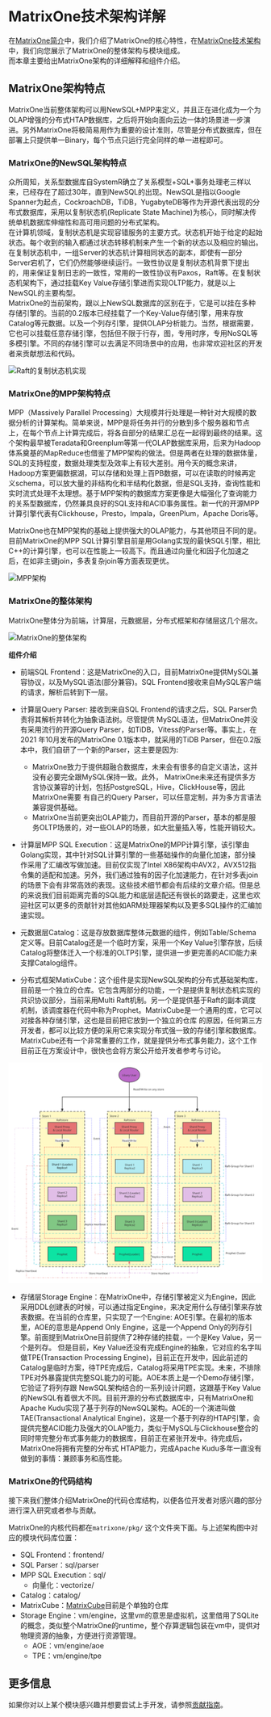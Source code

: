 # **MatrixOne技术架构详解**

在[MatrixOne简介](../matrixone-introduction.md)中，我们介绍了MatrixOne的核心特性，在[MatrixOne技术架构](../matrixone-architecture.md)中，我们向您展示了MatrixOne的整体架构与模块组成。  
而本章主要给出MatrixOne架构的详细解释和组件介绍。

## **MatrixOne架构特点**  

MatrixOne当前整体架构可以用NewSQL+MPP来定义，并且正在进化成为一个为OLAP增强的分布式HTAP数据库，之后将开始向面向云边一体的场景进一步演进。另外MatrixOne将极简易用作为重要的设计准则，尽管是分布式数据库，但在部署上只提供单一Binary，每个节点只运行完全同样的单一进程即可。  

### **MatrixOne的NewSQL架构特点**

众所周知，关系型数据库自SystemR确立了关系模型+SQL+事务处理老三样以来，已经存在了超过30年，直到NewSQL的出现。NewSQL是指以Google Spanner为起点，CockroachDB，TiDB，YugabyteDB等作为开源代表出现的分布式数据库，采用以复制状态机(Replicate State Machine)为核心，同时解决传统单机数据库伸缩性和高可用问题的分布式架构。  
在计算机领域，复制状态机是实现容错服务的主要方式。状态机开始于给定的起始状态。每个收到的输入都通过状态转移机制来产生一个新的状态以及相应的输出。在复制状态机中，一组Server的状态机计算相同状态的副本，即使有一部分Server宕机了，它们仍然能够继续运行。一致性协议是复制状态机背景下提出的，用来保证复制日志的一致性，常用的一致性协议有Paxos，Raft等。在复制状态机架构下，通过挂载Key Value存储引擎进而实现OLTP能力，就是以上NewSQL的主要构型。  
MatrixOne的当前架构，跟以上NewSQL数据库的区别在于，它是可以挂在多种存储引擎的。当前的0.2版本已经挂载了一个Key-Value存储引擎，用来存放Catalog等元数据。以及一个列存引擎，提供OLAP分析能力。当然，根据需要，它也可以挂载任意存储引擎，包括但不限于行存，图，专用时序，专用NoSQL等多模引擎。不同的存储引擎可以去满足不同场景中的应用，也非常欢迎社区的开发者来贡献想法和代码。  

![Raft的复制状态机实现](https://github.com/matrixorigin/artwork/blob/main/docs/overview/consensus-modules.png?raw=true)

### **MatrixOne的MPP架构特点**

MPP（Massively Parallel Processing）大规模并行处理是一种针对大规模的数据分析的计算架构。简单来说，MPP是将任务并行的分散到多个服务器和节点上，在每个节点上计算完成后，将各自部分的结果汇总在一起得到最终的结果。这个架构最早被Teradata和Greenplum等第一代OLAP数据库采用，后来为Hadoop体系奠基的MapReduce也借鉴了MPP架构的做法。但是两者在处理的数据体量，SQL的支持程度，数据处理类型及效率上有较大差别。用今天的概念来讲，Hadoop方案更偏数据湖，可以存储和处理上百PB数据，可以在读取的时候再定义schema，可以放大量的非结构化和半结构化数据，但是SQL支持，查询性能和实时流式处理不太理想。基于MPP架构的数据库方案更像是大幅强化了查询能力的关系型数据库，仍然兼具良好的SQL支持和ACID事务属性。新一代的开源MPP计算引擎代表有Clickhouse，Presto，Impala，GreenPlum，Apache Doris等。  

MatrixOne也在MPP架构的基础上提供强大的OLAP能力，与其他项目不同的是。目前MatrixOne的MPP SQL计算引擎目前是用Golang实现的最快SQL引擎，相比C++的计算引擎，也可以在性能上一较高下。而且通过向量化和因子化加速之后，在如非主键join，多表复杂join等方面表现更优。  

![MPP架构](https://github.com/matrixorigin/artwork/blob/main/docs/overview/mpp_architecture.png?raw=true)

### **MatrixOne的整体架构**

MatrixOne整体分为前端，计算层，元数据层，分布式框架和存储层这几个层次。

![MatrixOne的整体架构](https://github.com/matrixorigin/artwork/blob/main/docs/overview/matrixone-modules.png?raw=true)

**组件介绍**  

* 前端SQL Frontend：这是MatrixOne的入口，目前MatrixOne提供MySQL兼容协议，以及MySQL语法(部分兼容)。SQL Frontend接收来自MySQL客户端的请求，解析后转到下一层。

* 计算层Query Parser: 接收到来自SQL Frontend的请求之后，SQL Parser负责将其解析并转化为抽象语法树。尽管提供 MySQL语法，但MatrixOne并没有采用流行的开源Query Parser，如TiDB，Vitess的Parser等。事实上，在2021 年10月发布的MatrixOne 0.1版本中，就采用的TiDB Parser，但在0.2版本中，我们自研了一个新的Parser，这主要是因为:

    * MatrixOne致力于提供超融合数据库，未来会有很多的自定义语法，这并没有必要完全跟MySQL保持一致。此外， MatrixOne未来还有提供多方言协议兼容的计划，包括PostgreSQL，Hive，ClickHouse等，因此MatrixOne需要 有自己的Query Parser，可以任意定制，并为多方言语法兼容提供基础。
    * MatrixOne当前更突出OLAP能力，而目前开源的Parser，基本的都是服务OLTP场景的，对一些OLAP的场景，如大批量插入等，性能开销较大。 

* 计算层MPP SQL Execution：这是MatrixOne的MPP计算引擎，该引擎由Golang实现，其中针对SQL计算引擎的一些基础操作的向量化加速，部分操作采用了汇编改写做加速。目前仅实现了Intel X86架构中AVX2，AVX512指令集的适配和加速。另外，我们通过独有的因子化加速能力，在针对多表join的场景下会有非常高效的表现。这些技术细节都会有后续的文章介绍。但是总的来说我们目前距离完善的SQL能力和底层适配还有很长的路要走，这里也欢迎社区可以更多的贡献针对其他如ARM处理器架构以及更多SQL操作的汇编加速实现。

* 元数据层Catalog：这是存放数据库整体元数据的组件，例如Table/Schema定义等。目前Catalog还是一个临时方案，采用一个Key Value引擎存放，后续Catalog将整体迁入一个标准的OLTP引擎，提供进一步更完善的ACID能力来支撑Catalog组件。

* 分布式框架MatixCube：这个组件是实现NewSQL架构的分布式基础架构库，目前是一个独立的仓库。它包含两部分的功能，一个是提供复制状态机实现的共识协议部分，当前采用Multi Raft机制。另一个是提供基于Raft的副本调度机制，该调度器在代码中称为Prophet。MatrixCube是一个通用的库，它可以对接各种存储引擎，这也是目前把它放到一个独立的仓库 的原因，任何第三方开发者，都可以比较方便的采用它来实现分布式强一致的存储引擎和数据库。MatrixCube还有一个非常重要的工作，就是提供分布式事务能力，这个工作目前正在方案设计中，很快也会将方案公开给开发者参考与讨论。

![MatrixCube架构图](https://github.com/matrixorigin/artwork/blob/main/docs/overview/matrixcube-architecture.svg?raw=true)

* 存储层Storage Engine：在MatrixOne中，存储引擎被定义为Engine，因此采用DDL创建表的时候，可以通过指定Engine，来决定用什么存储引擎来存放表数据。在当前的仓库里，只实现了一个Engine: AOE引擎。在最初的版本里，AOE的意思是Append Only Engine，这是一个Append Only的列存引擎。前面提到MatrixOne目前提供了2种存储的挂载，一个是Key Value，另一个是列存。 但是目前，Key Value还没有完成Engine的抽象，它对应的名字叫做TPE(Transaction Processing Engine)，目前正在开发中，因此前述的Catalog是临时方案，待TPE完成后，Catalog将采用TPE实现。未来，不排除TPE对外暴露提供完整SQL能力的可能。AOE本质上是一个Demo存储引擎，它验证了将列存跟 NewSQL架构结合的一系列设计问题，这跟基于Key Value的NewSQL有着很大不同。目前开源的分布式数据库中，只有MatrixOne和Apache Kudu实现了基于列存的NewSQL架构。AOE的一个演进叫做TAE(Transactional Analytical Engine)，这是一个基于列存的HTAP引擎，会提供完整ACID能力及强大的OLAP能力，类似于MySQL与Clickhouse整合的同时带完整分布式事务能力的数据库，目前正在紧张开发中。待完成后，MatrixOne将拥有完整的分布式 HTAP能力，完成Apache Kudu多年一直没有做到的事情：兼顾事务和高性能。

### **MatrixOne的代码结构**

接下来我们整体介绍MatrixOne的代码仓库结构，以便各位开发者对感兴趣的部分进行深入研究或者参与贡献。    

MatrixOne的内核代码都在`matrixone/pkg/` 这个文件夹下面。与上述架构图中对应的模块代码库位置：

* SQL Frontend：frontend/
* SQL Parser：sql/parser
* MPP SQL Execution：sql/
	* 向量化：vectorize/
* Catalog：catalog/
* MatrixCube：[MatrixCube](https://github.com/matrixorigin/matrixcube)目前是个单独的仓库
* Storage Engine：vm/engine，这里vm的意思是虚拟机，这里借用了SQLite的概念，类似整个MatrixOne的runtime，整个存算逻辑包装在vm中，提供对物理资源的抽象，方便进行资源管理。
	* AOE：vm/engine/aoe
	* TPE：vm/engine/tpe
  
## **更多信息**

如果你对以上某个模块感兴趣并想要尝试上手开发，请参照[贡献指南](../../Contribution-Guide/How-to-Contribute/preparation.md)。  